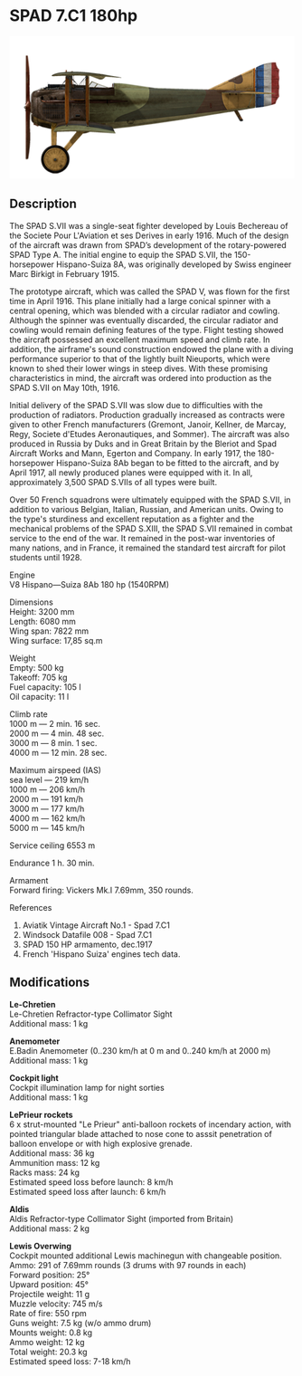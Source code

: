 # SPAD 7.C1 180hp

![spad7late](../images/planes/spad7late.png)

## Description

The SPAD S.VII was a single-seat fighter developed by Louis Bechereau of the Societe Pour L\'Aviation et ses Derives in early 1916. Much of the design of the aircraft was drawn from SPAD’s development of the rotary-powered SPAD Type A. The initial engine to equip the SPAD S.VII, the 150-horsepower Hispano-Suiza 8A, was originally developed by Swiss engineer Marc Birkigt in February 1915.  
  
The prototype aircraft, which was called the SPAD V, was flown for the first time in April 1916. This plane initially had a large conical spinner with a central opening, which was blended with a circular radiator and cowling. Although the spinner was eventually discarded, the circular radiator and cowling would remain defining features of the type. Flight testing showed the aircraft possessed an excellent maximum speed and climb rate. In addition, the airframe\'s sound construction endowed the plane with a diving performance superior to that of the lightly built Nieuports, which were known to shed their lower wings in steep dives. With these promising characteristics in mind, the aircraft was ordered into production as the SPAD S.VII on May 10th, 1916.  
  
Initial delivery of the SPAD S.VII was slow due to difficulties with the production of radiators. Production gradually increased as contracts were given to other French manufacturers (Gremont, Janoir, Kellner, de Marcay, Regy, Societe d\'Etudes Aeronautiques, and Sommer). The aircraft was also produced in Russia by Duks and in Great Britain by the Bleriot and Spad Aircraft Works and Mann, Egerton and Company. In early 1917, the 180-horsepower Hispano-Suiza 8Ab began to be fitted to the aircraft, and by April 1917, all newly produced planes were equipped with it. In all, approximately 3,500 SPAD S.VIIs of all types were built.  
  
Over 50 French squadrons were ultimately equipped with the SPAD S.VII, in addition to various Belgian, Italian, Russian, and American units. Owing to the type\'s sturdiness and excellent reputation as a fighter and the mechanical problems of the SPAD S.XIII, the SPAD S.VII remained in combat service to the end of the war. It remained in the post-war inventories of many nations, and in France, it remained the standard test aircraft for pilot students until 1928.  
  
Engine  
V8 Hispano—Suiza 8Ab 180 hp (1540RPM)  
  
Dimensions  
Height: 3200 mm  
Length: 6080 mm  
Wing span: 7822 mm  
Wing surface: 17,85 sq.m  
  
Weight  
Empty: 500 kg  
Takeoff: 705 kg  
Fuel capacity: 105 l  
Oil capacity: 11 l  
  
Climb rate  
1000 m — 2 min. 16 sec.  
2000 m — 4 min. 48 sec.  
3000 m — 8 min. 1 sec.  
4000 m — 12 min. 28 sec.  
  
Maximum airspeed (IAS)  
sea level — 219 km/h  
1000 m — 206 km/h  
2000 m — 191 km/h  
3000 m — 177 km/h  
4000 m — 162 km/h  
5000 m — 145 km/h  
  
Service ceiling 6553 m  
  
Endurance 1 h. 30 min.  
  
Armament  
Forward firing: Vickers Mk.I 7.69mm,  350 rounds.  
  
References  
1) Aviatik Vintage Aircraft No.1 -  Spad 7.C1  
2) Windsock Datafile 008 - Spad 7.C1  
3) SPAD 150 HP armamento, dec.1917  
4) French \'Hispano Suiza\' engines tech data.

## Modifications

**Le-Chretien**  
Le-Chretien Refractor-type Collimator Sight  
Additional mass: 1 kg

**Anemometer**  
E.Badin Anemometer (0..230 km/h at 0 m and 0..240 km/h at 2000 m)  
Additional mass: 1 kg

**Cockpit light**  
Cockpit illumination lamp for night sorties  
Additional mass: 1 kg

**LePrieur rockets**  
6 x strut-mounted "Le Prieur" anti-balloon rockets of incendary action, with pointed triangular blade attached to nose cone to asssit penetration of balloon envelope or with high explosive grenade.  
Additional mass: 36 kg  
Ammunition mass: 12 kg  
Racks mass: 24 kg  
Estimated speed loss before launch: 8 km/h  
Estimated speed loss after launch: 6 km/h

**Aldis**  
Aldis Refractor-type Collimator Sight (imported from Britain)  
Additional mass: 2 kg

**Lewis Overwing**  
Cockpit mounted additional Lewis machinegun with changeable position.  
Ammo: 291 of 7.69mm rounds (3 drums with 97 rounds in each)  
Forward position: 25°  
Upward position: 45°  
Projectile weight: 11 g  
Muzzle velocity: 745 m/s  
Rate of fire: 550 rpm  
Guns weight: 7.5 kg (w/o ammo drum)  
Mounts weight: 0.8 kg  
Ammo weight: 12 kg  
Total weight: 20.3 kg  
Estimated speed loss: 7-18 km/h
